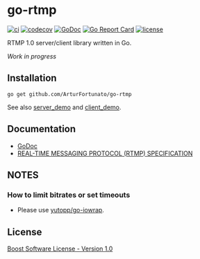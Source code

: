 # go-rtmp

[![ci](https://github.com/ArturFortunato/go-rtmp/workflows/ci/badge.svg)](https://github.com/ArturFortunato/go-rtmp/actions?query=workflow%3Aci)
[![codecov](https://codecov.io/gh/ArturFortunato/go-rtmp/branch/master/graph/badge.svg?token=KXgQ1x8BQP)](https://codecov.io/gh/ArturFortunato/go-rtmp)
[![GoDoc](https://godoc.org/github.com/ArturFortunato/go-rtmp?status.svg)](http://godoc.org/github.com/ArturFortunato/go-rtmp)
[![Go Report Card](https://goreportcard.com/badge/github.com/ArturFortunato/go-rtmp)](https://goreportcard.com/report/github.com/ArturFortunato/go-rtmp)
[![license](https://img.shields.io/github/license/ArturFortunato/go-rtmp.svg)](https://github.com/ArturFortunato/go-rtmp/blob/master/LICENSE_1_0.txt)

RTMP 1.0 server/client library written in Go.

*Work in progress*

## Installation

```
go get github.com/ArturFortunato/go-rtmp
```

See also [server_demo](https://github.com/ArturFortunato/go-rtmp/tree/master/example/server_demo) and [client_demo](https://github.com/ArturFortunato/go-rtmp/blob/master/example/client_demo/main.go).

## Documentation

- [GoDoc](https://pkg.go.dev/github.com/ArturFortunato/go-rtmp)
- [REAL-TIME MESSAGING PROTOCOL (RTMP) SPECIFICATION](https://www.adobe.com/devnet/rtmp.html)


## NOTES

### How to limit bitrates or set timeouts

- Please use [yutopp/go-iowrap](https://github.com/yutopp/go-iowrap).

## License

[Boost Software License - Version 1.0](./LICENSE_1_0.txt)
